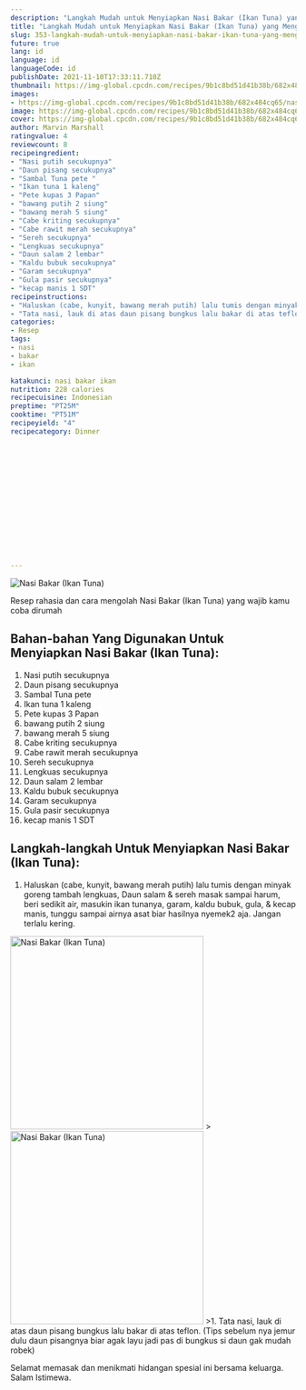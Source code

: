 ```yaml
---
description: "Langkah Mudah untuk Menyiapkan Nasi Bakar (Ikan Tuna) yang Menggugah Selera"
title: "Langkah Mudah untuk Menyiapkan Nasi Bakar (Ikan Tuna) yang Menggugah Selera"
slug: 353-langkah-mudah-untuk-menyiapkan-nasi-bakar-ikan-tuna-yang-menggugah-selera
future: true
lang: id
language: id
languageCode: id
publishDate: 2021-11-10T17:33:11.710Z 
thumbnail: https://img-global.cpcdn.com/recipes/9b1c8bd51d41b38b/682x484cq65/nasi-bakar-ikan-tuna-foto-resep-utama.png
images:
- https://img-global.cpcdn.com/recipes/9b1c8bd51d41b38b/682x484cq65/nasi-bakar-ikan-tuna-foto-resep-utama.png
image: https://img-global.cpcdn.com/recipes/9b1c8bd51d41b38b/682x484cq65/nasi-bakar-ikan-tuna-foto-resep-utama.png
cover: https://img-global.cpcdn.com/recipes/9b1c8bd51d41b38b/682x484cq65/nasi-bakar-ikan-tuna-foto-resep-utama.png
author: Marvin Marshall
ratingvalue: 4
reviewcount: 8
recipeingredient:
- "Nasi putih secukupnya"
- "Daun pisang secukupnya"
- "Sambal Tuna pete "
- "Ikan tuna 1 kaleng"
- "Pete kupas 3 Papan"
- "bawang putih 2 siung"
- "bawang merah 5 siung"
- "Cabe kriting secukupnya"
- "Cabe rawit merah secukupnya"
- "Sereh secukupnya"
- "Lengkuas secukupnya"
- "Daun salam 2 lembar"
- "Kaldu bubuk secukupnya"
- "Garam secukupnya"
- "Gula pasir secukupnya"
- "kecap manis 1 SDT"
recipeinstructions:
- "Haluskan (cabe, kunyit, bawang merah putih) lalu tumis dengan minyak goreng tambah lengkuas, Daun salam &amp; sereh masak sampai harum, beri sedikit air, masukin ikan tunanya, garam, kaldu bubuk, gula, &amp; kecap manis, tunggu sampai airnya asat biar hasilnya nyemek2 aja. Jangan terlalu kering."
- "Tata nasi, lauk di atas daun pisang bungkus lalu bakar di atas teflon. (Tips sebelum nya jemur dulu daun pisangnya biar agak layu jadi pas di bungkus si daun gak mudah robek)"
categories:
- Resep
tags:
- nasi
- bakar
- ikan

katakunci: nasi bakar ikan 
nutrition: 228 calories
recipecuisine: Indonesian
preptime: "PT25M"
cooktime: "PT51M"
recipeyield: "4"
recipecategory: Dinner


     
    
    
    
    
    
    
    
    
    
    
      
    
---
```



![Nasi Bakar (Ikan Tuna)](https://img-global.cpcdn.com/recipes/9b1c8bd51d41b38b/682x484cq65/nasi-bakar-ikan-tuna-foto-resep-utama.png)

Resep rahasia dan cara mengolah  Nasi Bakar (Ikan Tuna) yang wajib kamu coba dirumah

<!--inarticleads1-->

## Bahan-bahan Yang Digunakan Untuk Menyiapkan Nasi Bakar (Ikan Tuna):

1. Nasi putih secukupnya
1. Daun pisang secukupnya
1. Sambal Tuna pete 
1. Ikan tuna 1 kaleng
1. Pete kupas 3 Papan
1. bawang putih 2 siung
1. bawang merah 5 siung
1. Cabe kriting secukupnya
1. Cabe rawit merah secukupnya
1. Sereh secukupnya
1. Lengkuas secukupnya
1. Daun salam 2 lembar
1. Kaldu bubuk secukupnya
1. Garam secukupnya
1. Gula pasir secukupnya
1. kecap manis 1 SDT



<!--inarticleads2-->

## Langkah-langkah Untuk Menyiapkan Nasi Bakar (Ikan Tuna):

1. Haluskan (cabe, kunyit, bawang merah putih) lalu tumis dengan minyak goreng tambah lengkuas, Daun salam &amp; sereh masak sampai harum, beri sedikit air, masukin ikan tunanya, garam, kaldu bubuk, gula, &amp; kecap manis, tunggu sampai airnya asat biar hasilnya nyemek2 aja. Jangan terlalu kering.
<img class="lazyload" data-src="https://img-global.cpcdn.com/steps/0e274a819ec0792c/160x128cq70/nasi-bakar-ikan-tuna-langkah-memasak-1-foto.png" alt="Nasi Bakar (Ikan Tuna)" width="340" height="340">
><img class="lazyload" data-src="https://img-global.cpcdn.com/steps/7f48c5d3349a8b1b/160x128cq70/nasi-bakar-ikan-tuna-langkah-memasak-1-foto.png" alt="Nasi Bakar (Ikan Tuna)" width="340" height="340">
>1. Tata nasi, lauk di atas daun pisang bungkus lalu bakar di atas teflon. (Tips sebelum nya jemur dulu daun pisangnya biar agak layu jadi pas di bungkus si daun gak mudah robek)




Selamat memasak dan menikmati hidangan spesial ini bersama keluarga. Salam Istimewa.
